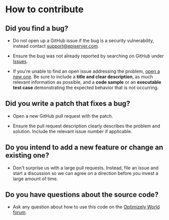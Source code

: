 # How to contribute

## Did you find a bug?

* Do not open up a GitHub issue if the bug is a security vulnerability, instead contact support@episerver.com.

* Ensure the bug was not already reported by searching on GitHub under [Issues](https://github.com/episerver/content-templates/issues).

* If you're unable to find an open issue addressing the problem, [open a new one](https://github.com/episerver/content-templates/issues/new). Be sure to include a **title and clear description**, as much relevant information as possible, and a **code sample** or an **executable test case** demonstrating the expected behavior that is not occurring.

## Did you write a patch that fixes a bug?

* Open a new GitHub pull request with the patch.

* Ensure the pull request description clearly describes the problem and solution. Include the relevant issue number if applicable.

## Do you intend to add a new feature or change an existing one?

* Don't surprise us with a large pull requests. Instead, file an issue and start a discussion so we can agree on a direction before you invest a large amount of time.

## Do you have questions about the source code?

* Ask any question about how to use this code on the [Optimizely World forum](https://world.optimizely.com/forum/).